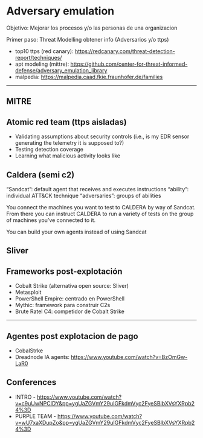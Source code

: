 # Adversary emulation

Objetivo: Mejorar los procesos y/o las personas de una organizacion

Primer paso: Threat Modelling obtener info (Adversarios y/o ttps)
- top10 ttps (red canary): https://redcanary.com/threat-detection-report/techniques/
- apt modeling (mittre): https://github.com/center-for-threat-informed-defense/adversary_emulation_library
- malpedia: https://malpedia.caad.fkie.fraunhofer.de/families

---

## MITRE

## Atomic red team (ttps aisladas)
- Validating assumptions about security controls (i.e., is my EDR sensor generating the telemetry it is supposed to?)
- Testing detection coverage
- Learning what malicious activity looks like

## Caldera (semi c2)

“Sandcat”: default agent that receives and executes instructions
“ability”: individual ATT&CK technique
“adversaries”: groups of abilities

You connect the machines you want to test to CALDERA by way of Sandcat. From there you can instruct CALDERA to run a variety of tests on the group of machines you’ve connected to it.

You can build your own agents instead of using Sandcat

## Sliver


## Frameworks post-explotación
- Cobalt Strike (alternativa open source: Sliver)
- Metasploit
- PowerShell Empire: centrado en PowerShell
- Mythic: framework para construir C2s
- Brute Ratel C4: competidor de Cobalt Strike

---

## Agentes post explotacion de pago

- CobalStrke
- Dreadnode IA agents: https://www.youtube.com/watch?v=BzOmGw-LaR0

## Conferences

- INTRO - https://www.youtube.com/watch?v=c9uUwNPCIDY&pp=ygUaZGVmY29uIGFkdmVyc2FyeSBlbXVsYXRpb24%3D
- PURPLE TEAM - https://www.youtube.com/watch?v=wU7xaXDupZo&pp=ygUaZGVmY29uIGFkdmVyc2FyeSBlbXVsYXRpb24%3D



